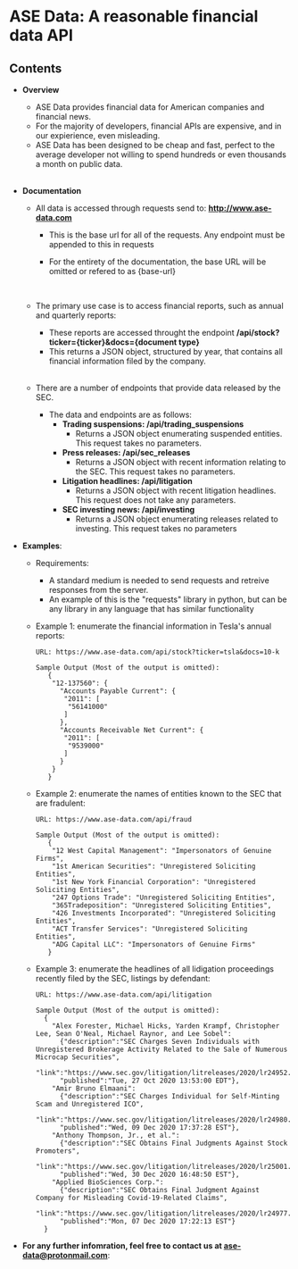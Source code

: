 
        

# ASE Data: A reasonable financial data API

## Contents

* **Overview**
  - ASE Data provides financial data for American companies and financial news.
  - For the majority of developers, financial APIs are expensive, and in our expierience, even misleading.
  - ASE Data has been designed to be cheap and fast, perfect to the average developer not willing to spend hundreds or even thousands a month on public data.
       <br>       <br>

        

* **Documentation** 
  - All data is accessed through requests send to:      **http://www.ase-data.com**
    - This is the base url for all of the requests.  Any endpoint must be appended to this in requests
    - For the entirety of the documentation, the base URL will be omitted or refered to as {base-url}
    
       <br>
       
  - The primary use case is to access financial reports, such as annual and quarterly reports:
    - These reports are accessed throught the endpoint **/api/stock?ticker={ticker}&docs={document type}**
    - This returns a JSON object, structured by year, that contains all financial information filed by the company.
    
    <br>
    
  - There are a number of endpoints that provide data released by the SEC.
    - The data and endpoints are as follows:
      - **Trading suspensions: /api/trading_suspensions**
        - Returns a JSON object enumerating suspended entities. This request takes no parameters.
      - **Press releases: /api/sec_releases**
        - Returns a JSON object with recent information relating to the SEC. This request takes no parameters.
      - **Litigation headlines: /api/litigation**
        - Returns a JSON object with recent litigation headlines. This request does not take any parameters.
      - **SEC investing news: /api/investing**
        - Returns a JSON object enumerating releases related to investing. This request takes no parameters

* **Examples**:
  - Requirements: 
    - A standard medium is needed to send requests and retreive responses from the server.
    - An example of this is the "requests" library in python, but can be any library in any language that has similar functionality
  
  - Example 1: enumerate the financial information in Tesla's annual reports:
    ```
    URL: https://www.ase-data.com/api/stock?ticker=tsla&docs=10-k
    
    Sample Output (Most of the output is omitted):
       {
        "12-137560": {
          "Accounts Payable Current": {
           "2011": [
            "56141000"
           ]
          },
          "Accounts Receivable Net Current": {
           "2011": [
            "9539000"
           ]
          }
        }
       }       
    ```
  - Example 2: enumerate the names of entities known to the SEC that are fradulent:
    ```
    URL: https://www.ase-data.com/api/fraud
    
    Sample Output (Most of the output is omitted):
       {
        "12 West Capital Management": "Impersonators of Genuine Firms",
        "1st American Securities": "Unregistered Soliciting Entities",
        "1st New York Financial Corporation": "Unregistered Soliciting Entities",
        "247 Options Trade": "Unregistered Soliciting Entities",
        "365Tradeposition": "Unregistered Soliciting Entities",
        "426 Investments Incorporated": "Unregistered Soliciting Entities",
        "ACT Transfer Services": "Unregistered Soliciting Entities",
        "ADG Capital LLC": "Impersonators of Genuine Firms"
       }
    
    ```
  - Example 3: enumerate the headlines of all lidigation proceedings recently filed by the SEC, listings by defendant:
    ```
    URL: https://www.ase-data.com/api/litigation
    
    Sample Output (Most of the output is omitted):
      {
        "Alex Forester, Michael Hicks, Yarden Krampf, Christopher Lee, Sean O'Neal, Michael Raynor, and Lee Sobel":
          {"description":"SEC Charges Seven Individuals with Unregistered Brokerage Activity Related to the Sale of Numerous Microcap Securities",
          "link":"https://www.sec.gov/litigation/litreleases/2020/lr24952.htm",
          "published":"Tue, 27 Oct 2020 13:53:00 EDT"},
        "Amir Bruno Elmaani":
          {"description":"SEC Charges Individual for Self-Minting Scam and Unregistered ICO",
          "link":"https://www.sec.gov/litigation/litreleases/2020/lr24980.htm",
          "published":"Wed, 09 Dec 2020 17:37:28 EST"},
        "Anthony Thompson, Jr., et al.":
          {"description":"SEC Obtains Final Judgments Against Stock Promoters",
          "link":"https://www.sec.gov/litigation/litreleases/2020/lr25001.htm",
          "published":"Wed, 30 Dec 2020 16:48:50 EST"},
        "Applied BioSciences Corp.":
          {"description":"SEC Obtains Final Judgment Against Company for Misleading Covid-19-Related Claims",
          "link":"https://www.sec.gov/litigation/litreleases/2020/lr24977.htm",
          "published":"Mon, 07 Dec 2020 17:22:13 EST"}
      }
    ```

* **For any further infomration, feel free to contact us at ase-data@protonmail.com**:
